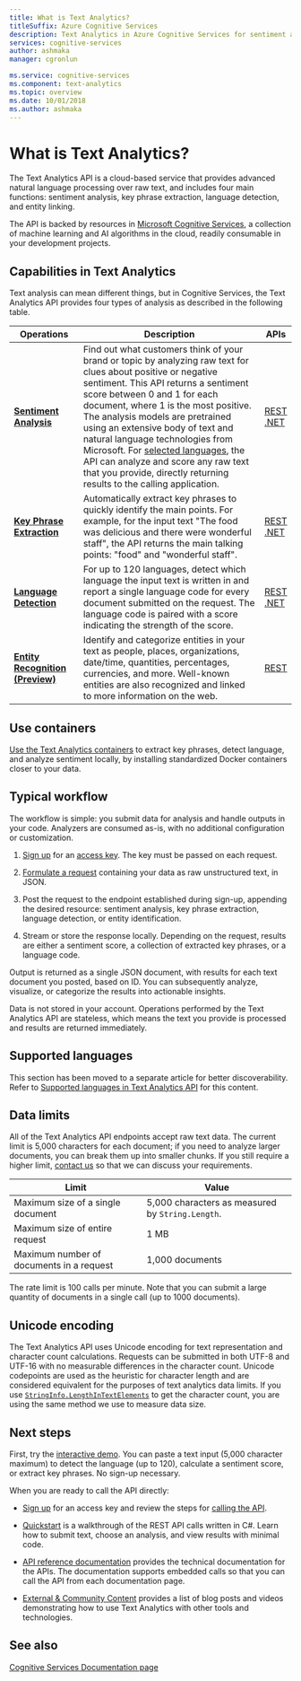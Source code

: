 ```yaml
---
title: What is Text Analytics?
titleSuffix: Azure Cognitive Services
description: Text Analytics in Azure Cognitive Services for sentiment analysis, key phrase extraction, language detection, and entity linking.
services: cognitive-services
author: ashmaka
manager: cgronlun

ms.service: cognitive-services
ms.component: text-analytics
ms.topic: overview
ms.date: 10/01/2018
ms.author: ashmaka
---
```


# What is Text Analytics?

The Text Analytics API is a cloud-based service that provides advanced natural language processing over raw text, and includes four main functions: sentiment analysis, key phrase extraction, language detection, and entity linking.

The API is backed by resources in [Microsoft Cognitive Services](https://docs.microsoft.com/azure/cognitive-services/), a collection of machine learning and AI algorithms in the cloud, readily consumable in your development projects.

## Capabilities in Text Analytics

Text analysis can mean different things, but in Cognitive Services, the Text Analytics API provides four types of analysis as described in the following table.

| Operations| Description | APIs |
|-----------|-------------|------|
|[**Sentiment Analysis**](how-tos/text-analytics-how-to-sentiment-analysis.md) | Find out what customers think of your brand or topic by analyzing raw text for clues about positive or negative sentiment. This API returns a sentiment score between 0 and 1 for each document, where 1 is the most positive.<br /> The analysis models are pretrained using an extensive body of text and natural language technologies from Microsoft. For [selected languages](text-analytics-supported-languages.md), the API can analyze and score any raw text that you provide, directly returning results to the calling application. | [REST](https://westus.dev.cognitive.microsoft.com/docs/services/TextAnalytics.V2.0/operations/56f30ceeeda5650db055a3c9) <br /> [.NET](https://docs.microsoft.com/azure/cognitive-services/text-analytics/quickstarts/csharp#install-the-nuget-sdk-package)  |
|[**Key Phrase Extraction**](how-tos/text-analytics-how-to-keyword-extraction.md) | Automatically extract key phrases to quickly identify the main points. For example, for the input text "The food was delicious and there were wonderful staff", the API returns the main talking points: "food" and "wonderful staff".  | [REST](https://westus.dev.cognitive.microsoft.com/docs/services/TextAnalytics.V2.0/operations/56f30ceeeda5650db055a3c6) <br /> [.NET](https://docs.microsoft.com/azure/cognitive-services/text-analytics/quickstarts/csharp#install-the-nuget-sdk-package) |
|[**Language Detection**](how-tos/text-analytics-how-to-language-detection.md) | For up to 120 languages, detect which language the input text is written in and report a single language code for every document submitted on the request. The language code is paired with a score indicating the strength of the score. | [REST](https://westus.dev.cognitive.microsoft.com/docs/services/TextAnalytics.V2.0/operations/56f30ceeeda5650db055a3c7) <br />  [.NET](https://docs.microsoft.com/azure/cognitive-services/text-analytics/quickstarts/csharp#install-the-nuget-sdk-package) |
|[**Entity Recognition (Preview)**](how-tos/text-analytics-how-to-entity-linking.md) | Identify and categorize entities in your text as people, places, organizations, date/time, quantities, percentages, currencies, and more. Well-known entities are also recognized and linked to more information on the web. | [REST](https://westus.dev.cognitive.microsoft.com/docs/services/TextAnalytics-V2-1-Preview/operations/5ac4251d5b4ccd1554da7634) |

## Use containers

[Use the Text Analytics containers](how-tos/text-analytics-how-to-install-containers.md) to extract key phrases, detect language, and analyze sentiment locally, by installing standardized Docker containers closer to your data.

## Typical workflow

The workflow is simple: you submit data for analysis and handle outputs in your code. Analyzers are consumed as-is, with no additional configuration or customization.

1. [Sign up](https://docs.microsoft.com/azure/cognitive-services/cognitive-services-apis-create-account) for an [access key](how-tos/text-analytics-how-to-access-key.md). The key must be passed on each request.

2. [Formulate a request](how-tos/text-analytics-how-to-call-api.md#json-schema) containing your data as raw unstructured text, in JSON.

3. Post the request to the endpoint established during sign-up, appending the desired resource: sentiment analysis, key phrase extraction, language detection, or entity identification.

4. Stream or store the response locally. Depending on the request, results are either a sentiment score, a collection of extracted key phrases, or a language code.

Output is returned as a single JSON document, with results for each text document you posted, based on ID. You can subsequently analyze, visualize, or categorize the results into actionable insights.

Data is not stored in your account. Operations performed by the Text Analytics API are stateless, which means the text you provide is processed and results are returned immediately.

<a name="supported-languages"></a>

## Supported languages

This section has been moved to a separate article for better discoverability. Refer to [Supported languages in Text Analytics API](text-analytics-supported-languages.md) for this content.

<a name="data-limits"></a>

## Data limits

All of the Text Analytics API endpoints accept raw text data. The current limit is 5,000 characters for each document; if you need to analyze larger documents, you can break them up into smaller chunks. If you still require a higher limit, [contact us](https://azure.microsoft.com/overview/sales-number/) so that we can discuss your requirements.

| Limit | Value |
|------------------------|---------------|
| Maximum size of a single document | 5,000 characters as measured by `String.Length`. |
| Maximum size of entire request | 1 MB |
| Maximum number of documents in a request | 1,000 documents |

The rate limit is 100 calls per minute. Note that you can submit a large quantity of documents in a single call (up to 1000 documents).

## Unicode encoding

The Text Analytics API uses Unicode encoding for text representation and character count calculations. Requests can be submitted in both UTF-8 and UTF-16 with no measurable differences in the character count. Unicode codepoints are used as the heuristic for character length and are considered equivalent for the purposes of text analytics data limits. If you use [`StringInfo.LengthInTextElements`](https://docs.microsoft.com/dotnet/api/system.globalization.stringinfo.lengthintextelements) to get the character count, you are using the same method we use to measure data size.

## Next steps

First, try the [interactive demo](https://azure.microsoft.com/services/cognitive-services/text-analytics/). You can paste a text input (5,000 character maximum) to detect the language (up to 120), calculate a sentiment score, or extract key phrases. No sign-up necessary.

When you are ready to call the API directly:

+ [Sign up](how-tos/text-analytics-how-to-signup.md) for an access key and review the steps for [calling the API](how-tos/text-analytics-how-to-call-api.md).

+ [Quickstart](quickstarts/csharp.md) is a walkthrough of the REST API calls written in C#. Learn how to submit text, choose an analysis, and view results with minimal code.

+ [API reference documentation](//go.microsoft.com/fwlink/?LinkID=759346) provides the technical documentation for the APIs. The documentation supports embedded calls so that you can call the API from each documentation page.

+ [External & Community Content](text-analytics-resource-external-community.md) provides a list of blog posts and videos demonstrating how to use Text Analytics with other tools and technologies.

## See also

 [Cognitive Services Documentation page](https://docs.microsoft.com/azure/cognitive-services/)
